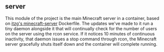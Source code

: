 server
---

This module of the project is the main Minecraft server in a container, based
on [itzg's minecraft-server](https://hub.docker.com/r/itzg/minecraft-server/)
Dockerfile. The updates we've made to it run a tiny daemon alongside it that
will continually check for the number of users on the server using the rcon
service. If it notices 10 minutes of continuous inactivity, that daemon issues
a stop command through rcon, the Minecraft server gracefully shuts itself down
and the container will complete running.
